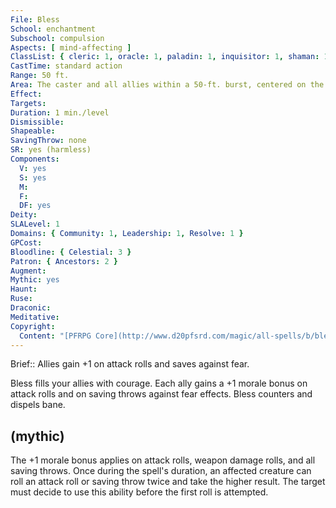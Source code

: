 ```yaml
---
File: Bless
School: enchantment
Subschool: compulsion
Aspects: [ mind-affecting ]
ClassList: { cleric: 1, oracle: 1, paladin: 1, inquisitor: 1, shaman: 1 }
CastTime: standard action
Range: 50 ft.
Area: The caster and all allies within a 50-ft. burst, centered on the caster
Effect: 
Targets: 
Duration: 1 min./level
Dismissible: 
Shapeable: 
SavingThrow: none
SR: yes (harmless)
Components:
  V: yes
  S: yes
  M: 
  F: 
  DF: yes
Deity: 
SLALevel: 1
Domains: { Community: 1, Leadership: 1, Resolve: 1 }
GPCost: 
Bloodline: { Celestial: 3 }
Patron: { Ancestors: 2 }
Augment: 
Mythic: yes
Haunt: 
Ruse: 
Draconic: 
Meditative: 
Copyright:
  Content: "[PFRPG Core](http://www.d20pfsrd.com/magic/all-spells/b/bless)"
---
```

Brief:: Allies gain +1 on attack rolls and saves against fear.

Bless fills your allies with courage. Each ally gains a +1 morale bonus on attack rolls and on saving throws against fear effects.  Bless counters and dispels bane.


## (mythic)

The +1 morale bonus applies on attack rolls, weapon damage rolls, and all saving throws. Once during the spell's duration, an affected creature can roll an attack roll or saving throw twice and take the higher result. The target must decide to use this ability before the first roll is attempted.
